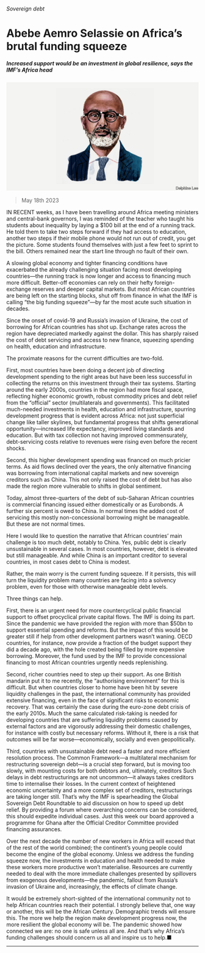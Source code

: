 ###### Sovereign debt

# Abebe Aemro Selassie on Africa’s brutal funding squeeze 

##### Increased support would be an investment in global resilience, says the IMF’s Africa head 

![image](images/20230520_BID002.jpg) 

> May 18th 2023 

IN RECENT weeks, as I have been travelling around Africa meeting ministers and central-bank governors, I was reminded of the teacher who taught his students about inequality by laying a $100 bill at the end of a running track. He told them to take two steps forward if they had access to education, another two steps if their mobile phone would not run out of credit, you get the picture. Some students found themselves with just a few feet to sprint to the bill. Others remained near the start line through no fault of their own.

A slowing global economy and tighter financing conditions have exacerbated the already challenging situation facing most developing countries—the running track is now longer and access to financing much more difficult. Better-off economies can rely on their hefty foreign-exchange reserves and deeper capital markets. But most African countries are being left on the starting blocks, shut off from finance in what the IMF is calling “the big funding squeeze”—by far the most acute such situation in decades.

Since the onset of covid-19 and Russia’s invasion of Ukraine, the cost of borrowing for African countries has shot up. Exchange rates across the region have depreciated markedly against the dollar. This has sharply raised the cost of debt servicing and access to new finance, squeezing spending on health, education and infrastructure.

The proximate reasons for the current difficulties are two-fold. 

First, most countries have been doing a decent job of directing development spending to the right areas but have been less successful in collecting the returns on this investment through their tax systems. Starting around the early 2000s, countries in the region had more fiscal space, reflecting higher economic growth, robust commodity prices and debt relief from the “official” sector (multilaterals and governments). This facilitated much-needed investments in health, education and infrastructure, spurring development progress that is evident across Africa: not just superficial change like taller skylines, but fundamental progress that shifts generational opportunity—increased life expectancy, improved living standards and education. But with tax collection not having improved commensurately, debt-servicing costs relative to revenues were rising even before the recent shocks.

Second, this higher development spending was financed on much pricier terms. As aid flows declined over the years, the only alternative financing was borrowing from international capital markets and new sovereign creditors such as China. This not only raised the cost of debt but has also made the region more vulnerable to shifts in global sentiment.

Today, almost three-quarters of the debt of sub-Saharan African countries is commercial financing issued either domestically or as Eurobonds. A further six percent is owed to China. In normal times the added cost of servicing this mostly non-concessional borrowing might be manageable. But these are not normal times.

Here I would like to question the narrative that African countries’ main challenge is too much debt, notably to China. Yes, public debt is clearly unsustainable in several cases. In most countries, however, debt is elevated but still manageable. And while China is an important creditor to several countries, in most cases debt to China is modest.

Rather, the main worry is the current funding squeeze. If it persists, this will turn the liquidity problem many countries are facing into a solvency problem, even for those with otherwise manageable debt levels.

Three things can help. 

First, there is an urgent need for more countercyclical public financial support to offset procyclical private capital flows. The IMF is doing its part. Since the pandemic we have provided the region with more than $50bn to support essential spending and reforms. But the impact of this would be greater still if help from other development partners wasn’t waning. OECD countries, for instance, now provide a fraction of the budget support they did a decade ago, with the hole created being filled by more expensive borrowing. Moreover, the fund used by the IMF to provide concessional financing to most African countries urgently needs replenishing.

Second, richer countries need to step up their support. As one British mandarin put it to me recently, the “authorising environment” for this is difficult. But when countries closer to home have been hit by severe liquidity challenges in the past, the international community has provided extensive financing, even in the face of significant risks to economic recovery. That was certainly the case during the euro-zone debt crisis of the early 2010s. Much the same calculated risk-taking is needed for developing countries that are suffering liquidity problems caused by external factors and are vigorously addressing their domestic challenges, for instance with costly but necessary reforms. Without it, there is a risk that outcomes will be far worse—economically, socially and even geopolitically.

Third, countries with unsustainable debt need a faster and more efficient resolution process. The Common Framework—a multilateral mechanism for restructuring sovereign debt—is a crucial step forward, but is moving too slowly, with mounting costs for both debtors and, ultimately, creditors Such delays in debt restructurings are not uncommon—it always takes creditors time to internalise their losses. In the current context of heightened economic uncertainty and a more complex set of creditors, restructurings are taking longer still. That’s why the IMF is spearheading the Global Sovereign Debt Roundtable to aid discussion on how to speed up debt relief. By providing a forum where overarching concerns can be considered, this should expedite individual cases. Just this week our board approved a programme for Ghana after the Official Creditor Committee provided financing assurances.

Over the next decade the number of new workers in Africa will exceed that of the rest of the world combined; the continent’s young people could become the engine of the global economy. Unless we address the funding squeeze now, the investments in education and health needed to make these workers more productive won’t materialise. Resources are currently needed to deal with the more immediate challenges presented by spillovers from exogenous developments—the pandemic, fallout from Russia’s invasion of Ukraine and, increasingly, the effects of climate change. 

It would be extremely short-sighted of the international community not to help African countries reach their potential. I strongly believe that, one way or another, this will be the African Century. Demographic trends will ensure this. The more we help the region make development progress now, the more resilient the global economy will be. The pandemic showed how connected we are: no one is safe unless all are. And that’s why Africa’s funding challenges should concern us all and inspire us to help.■

_______________



